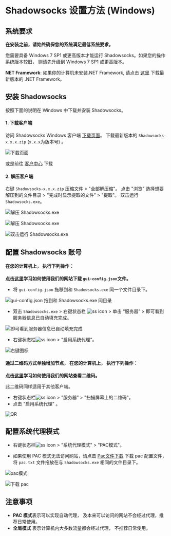 # Shadowsocks 设置方法 (Windows)

## 系统要求
**在安装之前，请始终确保您的系统满足最低系统要求。**

您需要具备 Windows 7 SP1 或更高版本才能运行 Shadowsocks。如果您的操作系统版本较旧， 则请先升级到  Windows 7 SP1 或更高版本。

**NET Framework**: 如果你的计算机未安装.NET Framework, 请点击 [这里](https://www.microsoft.com/zh-tw/download/details.aspx?id=53345) 下载最新版本的 .NET Framework。

## 安装 Shadowsocks

按照下面的说明在 Windows 中下载并安装 Shadowsocks。

#### 1. 下载客户端

访问 Shadowsocks Windows 客户端 [下载页面](https://github.com/shadowsocks/shadowsocks-windows/releases)。
下载最新版本的 `Shadowsocks-x.x.x.zip`  (`x.x.x`为版本号) 。

![下载页面](files/images/win-shadowsockDownload.png)

或是前往 [客户中心](https://portal.shadowsocks.to/index.php?rp=/download/category/1/Shadowsocks-.html) 下载

#### 2. 解压客户端

右键 `Shadowsocks-x.x.x.zip` 压缩文件 > "全部解压缩"。
点击 "浏览" 选择想要解压到的文件目录 > "完成时显示提取的文件" > "提取"。
双击运行 `Shadowsocks.exe`。

![解压 Shadowsocks.exe](files/images/win-unzipSS.png)

![解压 Shadowsocks.exe](files/images/win-unzipSS2.png)

![双击运行 Shadowsocks.exe](files/images/win-doubleClickSS.png)



## 配置 Shadowsocks 账号

#### 在您的计算机上， 执行下列操作：

**点击[这里](1-introduction-of-client-portal.md)学习如何使用我们的网站下载 `gui-config.json`文件。**

* 将 `gui-config.json` 拖移到和 `Shadowsocks.exe` 同一个文件目录下。

![gui-config.json 拖到和 Shadowsocks.exe 同目录](files/images/win-together.png)

* 双击 `Shadowsocks.exe` > 右键状态栏 ![ss icon](files/images/win-icon.png) >  单击 “服务器”  > 即可看到服务器信息已自动填充完成。

![即可看到服务器信息已自动填充完成](files/images/win-autofill.png)



* 右键状态栏![ss icon](files/images/win-icon.png) > "启用系统代理”。

![右键图标](files/images/win-enable.png)

#### 通过二维码方式单独增加节点， 在您的计算机上， 执行下列操作：

**点击[这里](1-introduction-of-client-portal.md)学习如何使用我们的网站查看二维码。**

此二维码同样适用于其他客户端。

* 右键状态栏![ss icon](files/images/win-icon.png) > "服务器” > "扫描屏幕上的二维码"。
* 点击 "启用系统代理" 。

![QR](files/images/win-QR.png)



## 配置系统代理模式
* 右键状态栏![ss icon](files/images/win-icon.png) > "系统代理模式" > "PAC模式"。

* 如果使用 PAC 模式无法访问网站，请点击 [Pac文件下载](https://portal.shadowsocks.to/dl.php?type=d&id=14) 下载 pac 配置文件，将  `pac.txt` 文件拖放在与 `Shadowsocks.exe` 相同的文件目录下。

![pac模式](files/images/win-pac.png)

![下载 pac](files/images/win-pact.png)

## 注意事项
- **PAC 模式**表示可以实现自动代理， 及本来可以访问的网站不会经过代理，推荐日常使用。
- **全局模式** 表示计算机内大多数流量都会经过代理， 不推荐日常使用。
